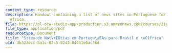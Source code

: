 ```yaml
---
content_type: resource
description: Handout containing a list of news sites in Portuguese for Brazil and
  Africa.
file: https://ol-ocw-studio-app-production.s3.amazonaws.com/courses/21g-820-portuguese-advanced-conversation-and-composition-fall-2014/3b323dccba1c02c5824384441e0ac36d_MIT21G_820F14_News_sites.pdf
file_type: application/pdf
resourcetype: Document
title: "Sites de Not\xEDcias em Portugu\xEAs para Brasil e \xC1frica"
uid: 3b323dcc-ba1c-02c5-8243-84441e0ac36d
---
```

